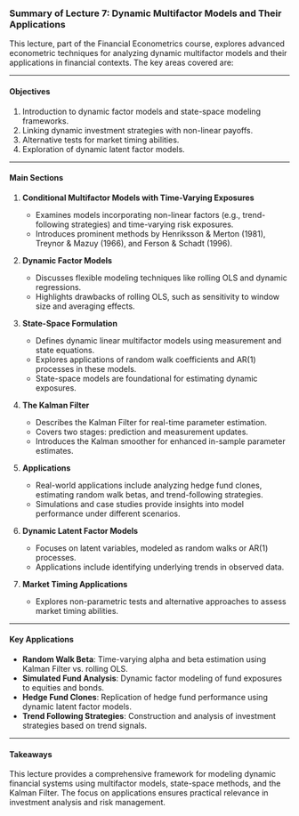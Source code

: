 


### Summary of Lecture 7: Dynamic Multifactor Models and Their Applications

This lecture, part of the Financial Econometrics course, explores advanced econometric techniques for analyzing dynamic multifactor models and their applications in financial contexts. The key areas covered are:

---

#### **Objectives**
1. Introduction to dynamic factor models and state-space modeling frameworks.
2. Linking dynamic investment strategies with non-linear payoffs.
3. Alternative tests for market timing abilities.
4. Exploration of dynamic latent factor models.

---

#### **Main Sections**

1. **Conditional Multifactor Models with Time-Varying Exposures**
   - Examines models incorporating non-linear factors (e.g., trend-following strategies) and time-varying risk exposures.
   - Introduces prominent methods by Henriksson & Merton (1981), Treynor & Mazuy (1966), and Ferson & Schadt (1996).

2. **Dynamic Factor Models**
   - Discusses flexible modeling techniques like rolling OLS and dynamic regressions.
   - Highlights drawbacks of rolling OLS, such as sensitivity to window size and averaging effects.

3. **State-Space Formulation**
   - Defines dynamic linear multifactor models using measurement and state equations.
   - Explores applications of random walk coefficients and AR(1) processes in these models.
   - State-space models are foundational for estimating dynamic exposures.

4. **The Kalman Filter**
   - Describes the Kalman Filter for real-time parameter estimation.
   - Covers two stages: prediction and measurement updates.
   - Introduces the Kalman smoother for enhanced in-sample parameter estimates.

5. **Applications**
   - Real-world applications include analyzing hedge fund clones, estimating random walk betas, and trend-following strategies.
   - Simulations and case studies provide insights into model performance under different scenarios.

6. **Dynamic Latent Factor Models**
   - Focuses on latent variables, modeled as random walks or AR(1) processes.
   - Applications include identifying underlying trends in observed data.

7. **Market Timing Applications**
   - Explores non-parametric tests and alternative approaches to assess market timing abilities.

---

#### **Key Applications**
- **Random Walk Beta**: Time-varying alpha and beta estimation using Kalman Filter vs. rolling OLS.
- **Simulated Fund Analysis**: Dynamic factor modeling of fund exposures to equities and bonds.
- **Hedge Fund Clones**: Replication of hedge fund performance using dynamic latent factor models.
- **Trend Following Strategies**: Construction and analysis of investment strategies based on trend signals.

---

#### **Takeaways**
This lecture provides a comprehensive framework for modeling dynamic financial systems using multifactor models, state-space methods, and the Kalman Filter. The focus on applications ensures practical relevance in investment analysis and risk management.
